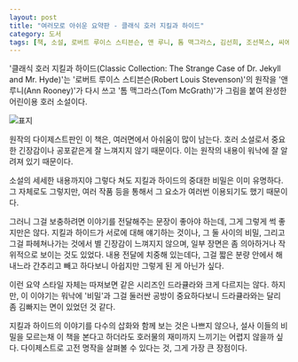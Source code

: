 ```yaml
---
layout: post
title: "여러모로 아쉬운 요약판 - 클래식 호러 지킬과 하이드"
category: 도서
tags: [책, 소설, 로버트 루이스 스티븐슨, 앤 루니, 톰 맥그라스, 김선희, 조선북스, 씨에스엠엔이, 서평]
---
```


'클래식 호러 지킬과 하이드(Classic Collection: The Strange Case of Dr. Jekyll and Mr. Hyde)'는
'로버트 루이스 스티븐슨(Robert Louis Stevenson)'의 원작을
'앤 루니(Ann Rooney)'가 다시 쓰고
'톰 맥그라스(Tom McGrath)'가 그림을 붙여 완성한 어린이용 호러 소설이다.

![표지](https://lh3.googleusercontent.com/miT8xLrj9CEuXuReMtwwpYmXkX56v2Nx4qFlBu5M0Cw62WmeWSV2BT6WrAYbPMrucPGyxMCZyHfZHg=s480)

원작의 다이제스트판인 이 책은,
여러면에서 아쉬움이 많이 남는다.
호러 소설로서 중요한 긴장감이나 공포같은게 잘 느껴지지 않기 때문이다.
이는 원작의 내용이 워낙에 잘 알려져 있기 때문이다.

소설의 세세한 내용까지야 그렇다 쳐도
지킬과 하이드의 중대한 비밀은 이미 유명하다.
그 자체로도 그렇지만, 여러 작품 등을 통해서 그 요소가 여러번 이용되기도 했기 때문이다.

그러니 그걸 보충하려면 이야기를 전달해주는 문장이 좋아야 하는데,
그게 그렇게 썩 좋지만은 않다.
지킬과 하이드가 서로에 대해 얘기하는 것이나,
그 둘 사이의 비밀,
그리고 그걸 파헤쳐나가는 것에서 별 긴장감이 느껴지지 않으며,
일부 장면은 좀 의아하거나 작위적으로 보이는 것도 있었다.
내용 전달에 치중해 있는데다,
그걸 짧은 분량 안에서 해내느라 간추리고 빼고 하다보니
아쉽지만 그렇게 된 게 아닌가 싶다.

이런 요약 스타일 자체는 따져보면 같은 시리즈인 드라큘라와 크게 다르지는 않다.
하지만, 이 이야기는 워낙에 '비밀'과 그걸 둘러싼 공방이 중요하다보니
드라큘라와는 달리 좀 김빠지는 면이 있었던 것 같다.

지킬과 하이드의 이야기를 다수의 삽화와 함께 보는 것은 나쁘지 않으나,
설사 이들의 비밀을 모르는채 이 책을 본다고 하더라도
호러물의 재미까지 느끼기는 어렵지 않을까 싶다.
다이제스트로 고전 명작을 살펴볼 수 있다는 것,
그게 가장 큰 장점이다.
